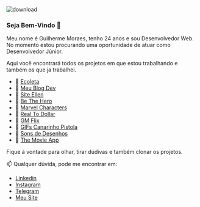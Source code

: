 ![download](https://user-images.githubusercontent.com/22078132/87231043-39bfdd80-c38a-11ea-8cb0-2bf634c79211.jpeg)


### Seja Bem-Vindo 👋

Meu nome é Guilherme Moraes, tenho 24 anos e sou Desenvolvedor Web. No momento estou procurando uma oportunidade de atuar como Desenvolvedor Júnior.

Aqui você encontrará todos os projetos em que estou trabalhando e também os que ja trabalhei.

- 🔭 [Ecoleta](https://github.com/guigarcia96/EColeta)
- 🔭 [Meu Blog Dev](https://github.com/guigarcia96/meusite)
- 🔭 [Site Ellen](https://github.com/guigarcia96/site_ellen)
- 🔭 [Be The Hero](https://github.com/guigarcia96/be-the-hero)
- 🔭 [Marvel Characters](https://github.com/guigarcia96/MarvelCharacters)
- 🔭 [Real To Dollar](https://github.com/guigarcia96/RealToDollar)
- 🔭 [GM Flix](https://github.com/guigarcia96/ImersaoReact)
- 🔭 [GIFs Canarinho Pistola](https://github.com/guigarcia96/gifcanarinhopistola)
- 🔭 [Sons de Desenhos](https://github.com/guigarcia96/sondesenhos)
- 🔭 [The Movie App](https://github.com/guigarcia96/TheMovieApp)

Fique à vontade para olhar, tirar dúdivas e também clonar os projetos.

📫 Qualquer dúvida, pode me encontrar em:

- [Linkedin](https://www.linkedin.com/in/guilherme-garcia-dos-santos-40b63891)
- [Instagram](https://www.instagram.com/eudesenvolvedor/)
- [Telegram](https://t.me/guigarciam)
- [Meu Site](https://meublogdev.netlify.app/)








<!--
**guigarcia96/guigarcia96** is a ✨ _special_ ✨ repository because its `README.md` (this file) appears on your GitHub profile.

Here are some ideas to get you started:

- 🔭 I’m currently working on ...
- 🌱 I’m currently learning ...
- 👯 I’m looking to collaborate on ...
- 🤔 I’m looking for help with ...
- 💬 Ask me about ...
- 📫 How to reach me: ...
- 😄 Pronouns: ...
- ⚡ Fun fact: ...
-->
